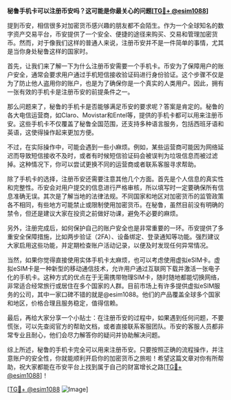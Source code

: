 **秘鲁手机卡可以注册币安吗？这可能是你最关心的问题[[TG💪+ @esim1088](https://t.me/s/esim1088)]**

提到币安，相信很多对加密货币感兴趣的朋友都不会陌生。作为一个全球知名的数字资产交易平台，币安提供了一个安全、便捷的途径来购买、交易和管理加密货币。然而，对于像我们这样的普通人来说，注册币安并不是一件简单的事情，尤其是当你身处秘鲁这样的国家时。

首先，让我们来了解一下为什么注册币安需要一个手机卡。币安为了保障用户的账户安全，通常会要求用户通过手机短信接收验证码进行身份验证。这个步骤不仅是为了防止他人盗用你的账户，也是为了确保你是一个真实的人类用户。因此，拥有一张有效的手机卡是注册币安的前提条件之一。

那么问题来了，秘鲁的手机卡是否能够满足币安的要求呢？答案是肯定的。秘鲁的各大电信运营商，如Claro、Movistar和Entel等，提供的手机卡都可以用来注册币安。这些手机卡不仅覆盖了秘鲁全国范围，还支持多种语言服务，包括西班牙语和英语，这使得操作起来更加方便。

不过，在实际操作中，可能会遇到一些小麻烦。例如，某些运营商可能因为网络延迟而导致短信接收不及时，或者有时候短信验证码会被误判为垃圾信息而被过滤掉。这种情况下，你可以尝试更换不同的运营商或者联系客服寻求帮助。

除了手机卡的选择，注册币安还需要注意其他几个方面。首先是个人信息的真实性和完整性。币安会对用户提交的信息进行严格审核，所以填写时一定要确保所有信息准确无误。其次是了解当地的法律法规。不同国家和地区对加密货币的监管政策各不相同，有些地方可能禁止或限制使用加密货币。在秘鲁，虽然目前没有明确的禁令，但还是建议大家在投资之前做好功课，避免不必要的麻烦。

另外，注册完成后，如何保护自己的账户安全也是非常重要的一环。币安提供了多重安全保障措施，比如两步验证（2FA）、设备绑定、登录通知等功能。强烈建议大家启用这些功能，并定期检查账户活动记录，以便及时发现任何异常情况。

当然，如果你觉得直接使用实体手机卡太麻烦，也可以考虑使用虚拟eSIM卡。虚拟eSIM卡是一种新型的移动通信技术，允许用户通过互联网下载并激活一张电子化的手机卡。这种方式的优点在于无需携带物理SIM卡，随时随地都能切换网络，非常适合经常旅行或居住在多个国家的人群。目前市场上有许多提供虚拟eSIM服务的公司，其中一家口碑不错的就是@esim1088。他们的产品覆盖全球多个国家和地区，价格合理且服务稳定，值得信赖。

最后，再给大家分享一个小贴士：在注册币安的过程中，如果遇到任何问题，不要慌张，可以先查阅官方的帮助文档，或者直接联系客服团队。币安的客服人员都非常专业且耐心，他们会尽力解答你的疑问并协助解决问题。

综上所述，秘鲁的手机卡完全可以用来注册币安。只要按照正确的流程操作，并注意账户的安全性，你就能顺利开启你的加密货币之旅啦！希望这篇文章对你有所帮助，祝大家都能在币安平台上找到属于自己的财富增长之路[[TG💪+ @esim1088](https://t.me/s/esim1088)]！

[[TG💪+ @esim1088](https://t.me/s/esim1088) ![Image](https://i.postimg.cc/4NQfJmqS/Snipaste-2025-05-13-00-14-12.png)]